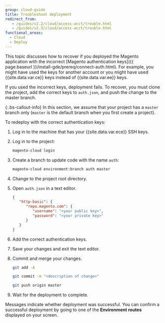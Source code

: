 ```yaml
---
group: cloud-guide
title: Troubleshoot deployment
redirect_from:
   - /guides/v2.2/cloud/access-acct/trouble.html
   - /guides/v2.3/cloud/access-acct/trouble.html
functional_areas:
  - Cloud
  - Deploy
---
```


This topic discusses how to recover if you deployed the Magento application with the incorrect [Magento authentication keys]({{ page.baseurl }}/install-gde/prereq/connect-auth.html). For example, you might have used the keys for another account or you might have used {{site.data.var.ce}} keys instead of {{site.data.var.ee}} keys.

If you used the incorrect keys, deployment fails. To recover, you must clone the project, add the correct keys to `auth.json`, and push the change to the master branch.

 {:.bs-callout-info}
In this section, we assume that your project has a `master` branch only (`master` is the default branch when you first create a project).

To redeploy with the correct authentication keys:

1. Log in to the machine that has your {{site.data.var.ece}} SSH keys.
1. Log in to the project:

   ```bash
   magento-cloud login
   ```

1. Create a branch to update code with the name `auth`:

   ```bash
   magento-cloud environment:branch auth master
   ```

1. Change to the project root directory.
1. Open `auth.json` in a text editor.

   ```json
   {
      "http-basic": {
         "repo.magento.com": {
            "username": "<your public key>",
            "password": "<your private key>"
         }
      }
   }
   ```

1. Add the correct authentication keys.
1. Save your changes and exit the text editor.
1. Commit and merge your changes.

   ```bash
   git add -A
   ```

   ```bash
   git commit -m "<description of change>"
   ```

   ```bash
   git push origin master
   ```

1. Wait for the deployment to complete.

Messages indicate whether deployment was successful. You can confirm a successful deployment by going to one of the **Environment routes** displayed on your screen.
